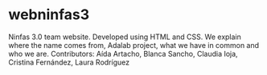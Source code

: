 # webninfas3
Ninfas 3.0 team website.
Developed using HTML and CSS.
We explain where the name comes from, Adalab project, what we have in common and who we are.
Contributors: Aída Artacho, Blanca Sancho, Claudia Ioja, Cristina Fernández, Laura Rodríguez
